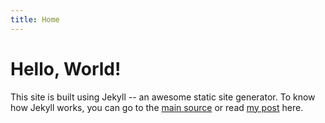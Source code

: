 ```yaml
---
title: Home
---
```

<h1>Hello, World!</h1>

<p>This site is built using Jekyll -- an awesome static site generator. To know how Jekyll works, you can go to the <a href="https://jekyllrb.com/docs/">main source</a> or read <a href="{% post_url 2019-10-13-Building-Jekyll-website %}"> my post</a> here. </p>
